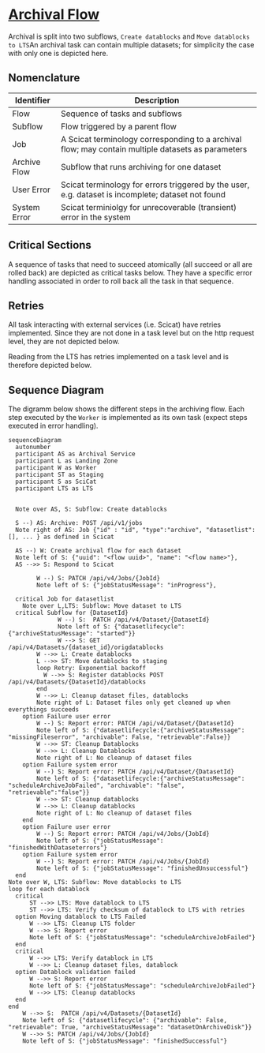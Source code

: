 # [Archival Flow](../backend/archiver/flows/archive_datasets_flow.py)

Archival is split into two subflows, `Create datablocks` and  `Move datablocks to LTS`An archival task can contain multiple datasets; for simplicity the case with only one is depicted here.

## Nomenclature

| Identifier   | Description                                                                                        |
|--------------|----------------------------------------------------------------------------------------------------|
| Flow         | Sequence of tasks and subflows                                                                     |
| Subflow      | Flow triggered by a parent flow                                                                    |
| Job          | A Scicat terminology corresponding to a archival flow; may contain multiple datasets as parameters |
| Archive Flow | Subflow that runs archiving for one dataset                                                        |
| User Error   | Scicat terminology for errors triggered by the user, e.g. dataset is incomplete; dataset not found |
| System Error | Scicat terminiolgy for unrecoverable (transient) error in the system                               |

## Critical Sections

A sequence of tasks that need to succeed atomically (all succeed or all are rolled back) are depicted as critical tasks below. They have a specific error handling associated in order to roll back all the task in that sequence.

## Retries

All task interacting with external services (i.e. Scicat) have retries implemented. Since they are not done in a task level but on the http request level, they are not depicted below.

Reading from the LTS has retries implemented on a task level and is therefore depicted below.

## Sequence Diagram

The digramm below shows the different steps in the archiving flow. Each step executed by the `Worker` is implemented as its own task (expect steps executed in error handling).

```mermaid
sequenceDiagram
  autonumber
  participant AS as Archival Service
  participant L as Landing Zone
  participant W as Worker
  participant ST as Staging
  participant S as SciCat
  participant LTS as LTS


  Note over AS, S: Subflow: Create datablocks

  S --) AS: Archive: POST /api/v1/jobs
  Note right of AS: Job {"id" : "id", "type":"archive", "datasetlist": [], ... } as defined in Scicat

  AS --) W: Create archival flow for each dataset
  Note left of S: {"uuid": "<flow uuid>", "name": "<flow name>"}, 
  AS -->> S: Respond to Scicat
  
        W --) S: PATCH /api/v4/Jobs/{JobId}
        Note left of S: {"jobStatusMessage": "inProgress"}, 
  
  critical Job for datasetlist
    Note over L,LTS: Subflow: Move dataset to LTS
  critical Subflow for {DatasetId}
              W --) S:  PATCH /api/v4/Dataset/{DatasetId}
              Note left of S: {"datasetlifecycle": {"archiveStatusMessage": "started"}}  
              W --> S: GET /api/v4/Datasets/{dataset_id}/origdatablocks
        W -->> L: Create datablocks
        L -->> ST: Move datablocks to staging
        loop Retry: Exponential backoff
          W -->> S: Register datablocks POST /api/v4/Datasets/{DatasetId}/datablocks
        end
        W -->> L: Cleanup dataset files, datablocks
        Note right of L: Dataset files only get cleaned up when everythings succeeds
    option Failure user error
        W --) S: Report error: PATCH /api/v4/Dataset/{DatasetId}
        Note left of S: {"datasetlifecycle:{"archiveStatusMessage": "missingFileserror", "archivable": False, "retrievable":False}}
        W -->> ST: Cleanup Datablocks
        W -->> L: Cleanup Datablocks
        Note right of L: No cleanup of dataset files
    option Failure system error
        W --) S: Report error: PATCH /api/v4/Dataset/{DatasetId}
        Note left of S: {"datasetlifecycle:{"archiveStatusMessage": "scheduleArchiveJobFailed", "archivable": "false", "retrievable":"false"}}
        W -->> ST: Cleanup datablocks
        W -->> L: Cleanup datablocks
        Note right of L: No cleanup of dataset files
    end
    option Failure user error
        W --) S: Report error: PATCH /api/v4/Jobs/{JobId}
        Note left of S: {"jobStatusMessage": "finishedWithDataseterrors"}
    option Failure system error
        W --) S: Report error: PATCH /api/v4/Jobs/{JobId}
        Note left of S: {"jobStatusMessage": "finishedUnsuccessful"}
  end
Note over W, LTS: Subflow: Move datablocks to LTS
loop for each datablock 
  critical
      ST -->> LTS: Move datablock to LTS
      ST -->> LTS: Verify checksum of datablock to LTS with retries
  option Moving datablock to LTS Failed
      W -->> LTS: Cleanup LTS folder
      W -->> S: Report error
      Note left of S: {"jobStatusMessage": "scheduleArchiveJobFailed"}
  end
  critical
      W -->> LTS: Verify datablock in LTS
      W -->> L: Cleanup dataset files, datablock
  option Datablock validation failed
      W -->> S: Report error
      Note left of S: {"jobStatusMessage": "scheduleArchiveJobFailed"}
      W -->> LTS: Cleanup datablocks
  end
end
    W -->> S:  PATCH /api/v4/Datasets/{DatasetId}
    Note left of S: {"datasetlifecycle": {"archivable": False, "retrievable": True, "archiveStatusMessage": "datasetOnArchiveDisk"}} 
    W -->> S: PATCH /api/v4/Jobs/{JobId}
    Note left of S: {"jobStatusMessage": "finishedSuccessful"} 
```
